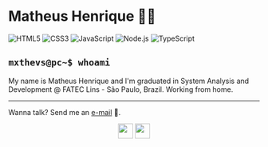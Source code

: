 
# Matheus Henrique 👨‍💻

![HTML5](https://img.shields.io/badge/-HTML5-E34F26?style=flat-square&logo=html5&logoColor=white)
![CSS3](https://img.shields.io/badge/-CSS3-1572B6?style=flat-square&logo=css3)
![JavaScript](https://img.shields.io/badge/-JavaScript-DDB321?style=flat-square&logo=javascript&logoColor=white)
![Node.js](https://img.shields.io/badge/-Node.js-6CC24A?style=flat-square&logo=Node.js&logoColor=white)
![TypeScript](https://img.shields.io/badge/-TypeScript-FFFFFF?style=flat-square&logo=typescript)

## `mxthevs@pc~$ whoami`

My name is Matheus Henrique and I'm graduated in System Analysis and Development @ FATEC Lins - São Paulo, Brazil. Working from home.

---

Wanna talk? Send me an [e-mail](mailto:matheuscdasilva2@hotmail.com) 📧.

<p align="center">
  <img src="https://cultofthepartyparrot.com/parrots/hd/parrot.gif" width="30" height="30">
  <img src="https://cultofthepartyparrot.com/parrots/hd/reverseparrot.gif" width="30" height="30">
</p>

